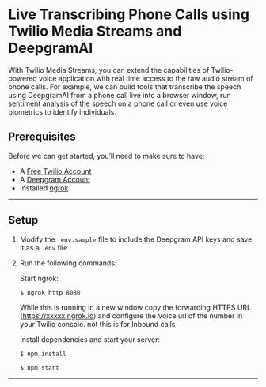# Live Transcribing Phone Calls using Twilio Media Streams and DeepgramAI

With Twilio Media Streams, you can  extend the capabilities of Twilio-powered voice application with real time access to the raw audio stream of phone calls. For example, we can build tools that transcribe the speech using DeepgramAI from a phone call live into a browser window, run sentiment analysis of the speech on a phone call or even use voice biometrics to identify individuals.


## Prerequisites
Before we can get started, you’ll need to make sure to have:

- A [Free Twilio Account](https://www.twilio.com/try-twilio)
- A [Deepgram Account](https://deepgram.com/)
- Installed [ngrok](https://ngrok.com/)

---

## Setup

1.  Modify the `.env.sample` file to include the Deepgram API keys and save it as a `.env` file

2.  Run the following commands:

    Start ngrok:

    `$ ngrok http 8080`

    While this is running in a new window copy the forwarding HTTPS URL (https://xxxxx.ngrok.io) and configure the Voice url of the number in your Twilio console. not this is for Inbound calls

    Install dependencies and start your server:

    `$ npm install`

    `$ npm start`

---